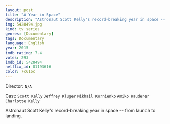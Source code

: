 ```yaml
---
layout: post
title: "A Year in Space"
description: "Astronaut Scott Kelly's record-breaking year in space -- from launch to landing..."
img: 5428494.jpg
kind: tv series
genres: [Documentary]
tags: Documentary 
language: English
year: 2015
imdb_rating: 7.4
votes: 293
imdb_id: 5428494
netflix_id: 81193616
color: 7c616c
---
```

Director: `N/A`  

Cast: `Scott Kelly` `Jeffrey Kluger` `Mikhail Kornienko` `Amiko Kauderer` `Charlotte Kelly` 

Astronaut Scott Kelly's record-breaking year in space -- from launch to landing.